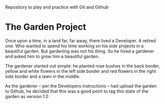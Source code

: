 Repository to play and practice with Git and Github

# The Garden Project

Once upon a time, in a land far, far away, there lived a Developer. 
A retired one. Who wanted to spend his time working on his side projects in a beautiful garden. But gardening was not his thing. So he hired a gardener and asked him to grow him a beautiful garden.

The gardener started out simple: he planted rose bushes in the back border, yellow and white flowers in the left side border and red flowers in the right side border and a lawn in the middle.

As the gardener – per the Developers instructions – had upload the garden to Github, he decided that this was a good point to tag this state of the garden as version 1.0
